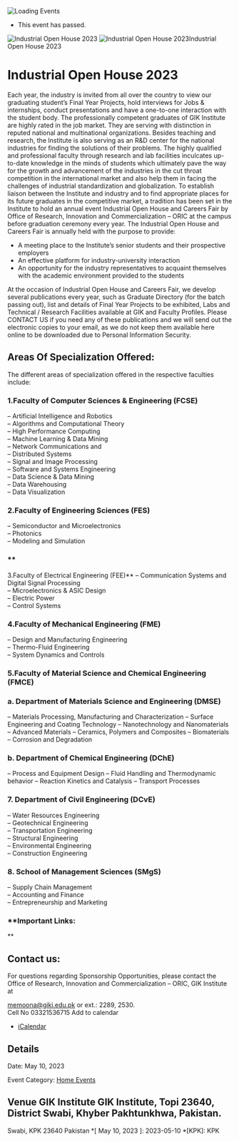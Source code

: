 ![Loading Events](https://giki.edu.pk/event/industrial-open-house-2023/)
  * This event has passed.


![Industrial Open House 2023](https://giki.edu.pk/wp-content/uploads/2023/04/Open-House-Initial-Flyer-1080x1350-px-2-01.png)
![Industrial Open House 2023](https://giki.edu.pk/wp-content/uploads/2023/04/Open-House-Initial-Flyer-1080x1350-px-2-01-240x300.png)Industrial Open House 2023
# Industrial Open House 2023
Each year, the industry is invited from all over the country to view our graduating student’s Final Year Projects, hold interviews for Jobs & internships, conduct presentations and have a one-to-one interaction with the student body.
The professionally competent graduates of GIK Institute are highly rated in the job market. They are serving with distinction in reputed national and multinational organizations. Besides teaching and research, the Institute is also serving as an R&D center for the national industries for finding the solutions of their problems. The highly qualified and professional faculty through research and lab facilities inculcates up-to-date knowledge in the minds of students which ultimately pave the way for the growth and advancement of the industries in the cut throat competition in the international market and also help them in facing the challenges of industrial standardization and globalization. To establish liaison between the Institute and industry and to find appropriate places for its future graduates in the competitive market, a tradition has been set in the Institute to hold an annual event Industrial Open House and Careers Fair by Office of Research, Innovation and Commercialization – ORIC at the campus before graduation ceremony every year.
The Industrial Open House and Careers Fair is annually held with the purpose to provide:
  * A meeting place to the Institute’s senior students and their prospective employers
  * An effective platform for industry-university interaction
  * An opportunity for the industry representatives to acquaint themselves with the academic environment provided to the students


At the occasion of Industrial Open House and Careers Fair, we develop several publications every year, such as Graduate Directory (for the batch passing out), list and details of Final Year Projects to be exhibited, Labs and Technical / Research Facilities available at GIK and Faculty Profiles. Please CONTACT US if you need any of these publications and we will send out the electronic copies to your email, as we do not keep them available here online to be downloaded due to Personal Information Security.
## **Areas Of Specialization Offered:**
The different areas of specialization offered in the respective faculties include:
### **1.Faculty of Computer Sciences & Engineering (FCSE)**
– Artificial Intelligence and Robotics  
– Algorithms and Computational Theory  
– High Performance Computing  
– Machine Learning & Data Mining  
– Network Communications and  
– Distributed Systems  
– Signal and Image Processing  
– Software and Systems Engineering  
– Data Science & Data Mining  
– Data Warehousing  
– Data Visualization
### **2.Faculty of Engineering Sciences (FES)**
– Semiconductor and Microelectronics  
– Photonics  
– Modeling and Simulation
### **  
3.Faculty of Electrical Engineering (FEE)**
– Communication Systems and Digital Signal Processing  
– Microelectronics & ASIC Design  
– Electric Power  
– Control Systems
### **4.Faculty of Mechanical Engineering (FME)**
– Design and Manufacturing Engineering  
– Thermo-Fluid Engineering  
– System Dynamics and Controls
### **5.Faculty of Material Science and Chemical Engineering (FMCE)**
### **a. Department of Materials Science and Engineering (DMSE)**
– Materials Processing, Manufacturing and Characterization
– Surface Engineering and Coating Technology
– Nanotechnology and Nanomaterials
– Advanced Materials
– Ceramics, Polymers and Composites
– Biomaterials  
– Corrosion and Degradation
### **b. Department of Chemical Engineering (DChE)**
– Process and Equipment Design
– Fluid Handling and Thermodynamic behavior
– Reaction Kinetics and Catalysis
– Transport Processes
### **7. Department of Civil Engineering (DCvE)**
– Water Resources Engineering  
– Geotechnical Engineering  
– Transportation Engineering  
– Structural Engineering  
– Environmental Engineering  
– Construction Engineering
### **8. School of Management Sciences (SMgS)**
– Supply Chain Management  
– Accounting and Finance  
– Entrepreneurship and Marketing
### **Important Links:  
**
## **Contact us:**
For questions regarding Sponsorship Opportunities, please contact the Office of Research, Innovation and Commercialization – ORIC, GIK Institute at  
  
memoona@giki.edu.pk or ext.: 2289, 2530.  
Cell No 03321536715
Add to calendar 
  * [ iCalendar ](webcal://giki.edu.pk/event/industrial-open-house-2023/?ical=1)


##  Details  

Date: 
     May 10, 2023  

Event Category:
    [Home Events](https://giki.edu.pk/events/category/home_events/)
##  Venue       GIK Institute       GIK Institute, Topi 23640, District Swabi, Khyber Pakhtunkhwa, Pakistan.   
Swabi, KPK 23640 Pakistan
  *[ May 10, 2023 ]: 2023-05-10
  *[KPK]: KPK
